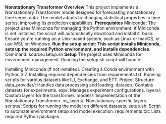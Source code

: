 **Nonstationary Transformer**
**Overview**
This project implements a Nonstationary Transformer model designed for forecasting nonstationary time series data. The model adapts to changing statistical properties in time series, improving its prediction capabilities.
**Prerequisites**
Miniconda: The project uses Miniconda for managing the Python environment. If Miniconda is not installed, the script will automatically download and install it.
bash: Ensure you're running on a Unix-based system, such as Linux or macOS, or use WSL on Windows.
**Run the setup script: This script installs Miniconda, sets up the required Python environment, and installs dependencies.**
Command: source./setup.sh
**Setup**
The project uses Miniconda for environment management. Running the setup.sh script will handle:

Installing Miniconda (if not installed).
Creating a Conda environment with Python 3.7.
Installing required dependencies from requirements.txt.
Running scripts for various datasets like ILI, Exchange, and ETT.
Project Structure
data_provider/: Handles data processing and loading.
dataset/: Contains datasets for experiments.
exp/: Manages experiment configurations.
layers/: Custom layers for the transformer.
models/: Implementation of the Nonstationary Transformer.
ns_layers/: Nonstationary-specific layers.
scripts/: Scripts for running the model on different datasets.
setup.sh: Script to automate environment setup and model execution.
requirements.txt: Lists required Python packages.
